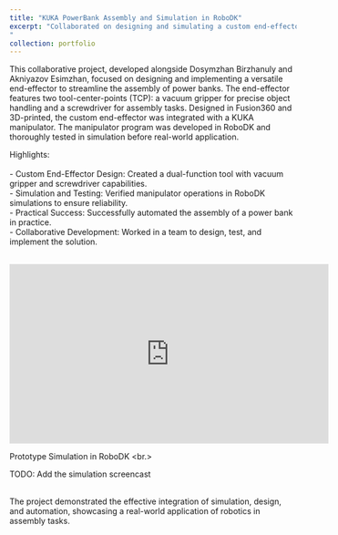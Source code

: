 ```yaml
---
title: "KUKA PowerBank Assembly and Simulation in RoboDK"
excerpt: "Collaborated on designing and simulating a custom end-effector for KUKA manipulator in RoboDK <br/> ![5215508693569891503](https://github.com/user-attachments/assets/abffad41-15b1-4ccc-bc04-53df68f1e833)
"
collection: portfolio
---
```


This collaborative project, developed alongside Dosymzhan Birzhanuly and Akniyazov Esimzhan, focused on designing and implementing a versatile end-effector to streamline the assembly of power banks. The end-effector features two tool-center-points (TCP): a vacuum gripper for precise object handling and a screwdriver for assembly tasks. Designed in Fusion360 and 3D-printed, the custom end-effector was integrated with a KUKA manipulator. The manipulator program was developed in RoboDK and thoroughly tested in simulation before real-world application.

Highlights: <br/> <br/>
    - Custom End-Effector Design: Created a dual-function tool with vacuum gripper and screwdriver capabilities. <br/>
    - Simulation and Testing: Verified manipulator operations in RoboDK simulations to ensure reliability. <br/>
    - Practical Success: Successfully automated the assembly of a power bank in practice. <br/>
    - Collaborative Development: Worked in a team to design, test, and implement the solution. <br/>

<br/>

<iframe width="560" height="315" src="https://www.youtube.com/embed/67aNfh2fUpI?si=n-3FlURjdxBHUv0b" title="YouTube video player" frameborder="0" allow="accelerometer; autoplay; clipboard-write; encrypted-media; gyroscope; picture-in-picture; web-share" referrerpolicy="strict-origin-when-cross-origin" allowfullscreen></iframe>

<br/>

Prototype Simulation in RoboDK <br.> <br/>

TODO: Add the simulation screencast <br/> <br>

The project demonstrated the effective integration of simulation, design, and automation, showcasing a real-world application of robotics in assembly tasks.
